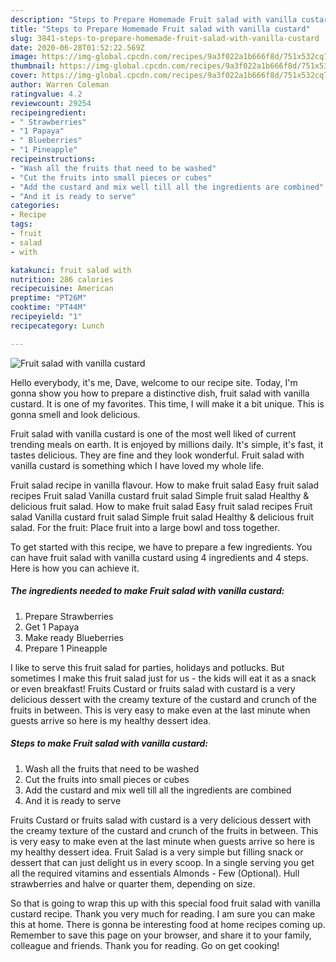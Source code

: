 ```yaml
---
description: "Steps to Prepare Homemade Fruit salad with vanilla custard"
title: "Steps to Prepare Homemade Fruit salad with vanilla custard"
slug: 3841-steps-to-prepare-homemade-fruit-salad-with-vanilla-custard
date: 2020-06-28T01:52:22.569Z
image: https://img-global.cpcdn.com/recipes/9a3f022a1b666f8d/751x532cq70/fruit-salad-with-vanilla-custard-recipe-main-photo.jpg
thumbnail: https://img-global.cpcdn.com/recipes/9a3f022a1b666f8d/751x532cq70/fruit-salad-with-vanilla-custard-recipe-main-photo.jpg
cover: https://img-global.cpcdn.com/recipes/9a3f022a1b666f8d/751x532cq70/fruit-salad-with-vanilla-custard-recipe-main-photo.jpg
author: Warren Coleman
ratingvalue: 4.2
reviewcount: 29254
recipeingredient:
- " Strawberries"
- "1 Papaya"
- " Blueberries"
- "1 Pineapple"
recipeinstructions:
- "Wash all the fruits that need to be washed"
- "Cut the fruits into small pieces or cubes"
- "Add the custard and mix well till all the ingredients are combined"
- "And it is ready to serve"
categories:
- Recipe
tags:
- fruit
- salad
- with

katakunci: fruit salad with 
nutrition: 286 calories
recipecuisine: American
preptime: "PT26M"
cooktime: "PT44M"
recipeyield: "1"
recipecategory: Lunch

---
```



![Fruit salad with vanilla custard](https://img-global.cpcdn.com/recipes/9a3f022a1b666f8d/751x532cq70/fruit-salad-with-vanilla-custard-recipe-main-photo.jpg)

Hello everybody, it's me, Dave, welcome to our recipe site. Today, I'm gonna show you how to prepare a distinctive dish, fruit salad with vanilla custard. It is one of my favorites. This time, I will make it a bit unique. This is gonna smell and look delicious.

Fruit salad with vanilla custard is one of the most well liked of current trending meals on earth. It is enjoyed by millions daily. It's simple, it's fast, it tastes delicious. They are fine and they look wonderful. Fruit salad with vanilla custard is something which I have loved my whole life.

Fruit salad recipe in vanilla flavour. How to make fruit salad Easy fruit salad recipes Fruit salad Vanilla custard fruit salad Simple fruit salad Healthy &amp; delicious fruit salad. How to make fruit salad Easy fruit salad recipes Fruit salad Vanilla custard fruit salad Simple fruit salad Healthy &amp; delicious fruit salad. For the fruit: Place fruit into a large bowl and toss together.


To get started with this recipe, we have to prepare a few ingredients. You can have fruit salad with vanilla custard using 4 ingredients and 4 steps. Here is how you can achieve it.

<!--inarticleads1-->

##### The ingredients needed to make Fruit salad with vanilla custard:

1. Prepare  Strawberries
1. Get 1 Papaya
1. Make ready  Blueberries
1. Prepare 1 Pineapple


I like to serve this fruit salad for parties, holidays and potlucks. But sometimes I make this fruit salad just for us - the kids will eat it as a snack or even breakfast! Fruits Custard or fruits salad with custard is a very delicious dessert with the creamy texture of the custard and crunch of the fruits in between. This is very easy to make even at the last minute when guests arrive so here is my healthy dessert idea. 

<!--inarticleads2-->

##### Steps to make Fruit salad with vanilla custard:

1. Wash all the fruits that need to be washed
1. Cut the fruits into small pieces or cubes
1. Add the custard and mix well till all the ingredients are combined
1. And it is ready to serve


Fruits Custard or fruits salad with custard is a very delicious dessert with the creamy texture of the custard and crunch of the fruits in between. This is very easy to make even at the last minute when guests arrive so here is my healthy dessert idea. Fruit Salad is a very simple but filling snack or dessert that can just delight us in every scoop. In a single serving you get all the required vitamins and essentials Almonds - Few (Optional). Hull strawberries and halve or quarter them, depending on size. 

So that is going to wrap this up with this special food fruit salad with vanilla custard recipe. Thank you very much for reading. I am sure you can make this at home. There is gonna be interesting food at home recipes coming up. Remember to save this page on your browser, and share it to your family, colleague and friends. Thank you for reading. Go on get cooking!
